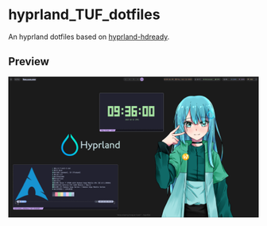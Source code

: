 # hyprland_TUF_dotfiles

An hyprland dotfiles based on [hyprland-hdready](https://github.com/vidowner/hyprland-hdready).

## Preview 
![demo](assets/demo.png)
